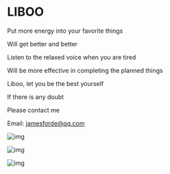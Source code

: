 # LIBOO


Put more energy into your favorite things

Will get better and better

Listen to the relaxed voice when you are tired

Will be more effective in completing the planned things

Liboo, let you be the best yourself

If there is any doubt

Please contact me

Email: jamesforde@qq.com

![img](https://is1-ssl.mzstatic.com/image/thumb/Purple118/v4/8c/99/81/8c9981b0-bfb3-972f-aa84-40166f769390/pr_source.png/0x0ss.jpg)

![img](https://is1-ssl.mzstatic.com/image/thumb/Purple118/v4/2c/84/5f/2c845f94-3d04-6f0f-5a4b-2c3d926b06be/pr_source.png/0x0ss.jpg)

![img](https://is1-ssl.mzstatic.com/image/thumb/Purple128/v4/61/3b/2c/613b2c49-77b8-9257-aa7f-0172dedf371b/pr_source.png/0x0ss.jpg)
